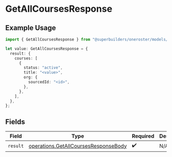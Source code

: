 # GetAllCoursesResponse

## Example Usage

```typescript
import { GetAllCoursesResponse } from "@superbuilders/oneroster/models/operations";

let value: GetAllCoursesResponse = {
  result: {
    courses: [
      {
        status: "active",
        title: "<value>",
        org: {
          sourcedId: "<id>",
        },
      },
    ],
  },
};
```

## Fields

| Field                                                                                        | Type                                                                                         | Required                                                                                     | Description                                                                                  |
| -------------------------------------------------------------------------------------------- | -------------------------------------------------------------------------------------------- | -------------------------------------------------------------------------------------------- | -------------------------------------------------------------------------------------------- |
| `result`                                                                                     | [operations.GetAllCoursesResponseBody](../../models/operations/getallcoursesresponsebody.md) | :heavy_check_mark:                                                                           | N/A                                                                                          |